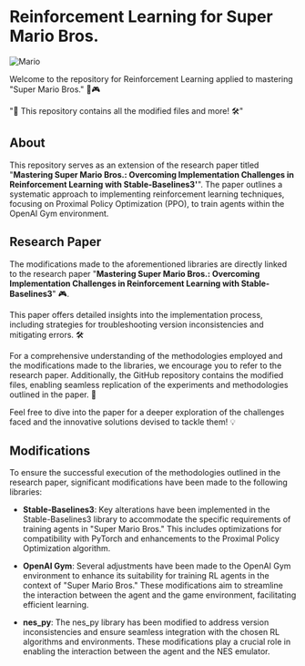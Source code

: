 # Reinforcement Learning for Super Mario Bros.
![Mario](https://upload.wikimedia.org/wikipedia/en/a/a9/MarioNSMBUDeluxe.png)

Welcome to the repository for Reinforcement Learning applied to mastering "Super Mario Bros." 🍄🎮

"📁 This repository contains all the modified files and more! 🛠️"

## About

This repository serves as an extension of the research paper titled "**Mastering Super Mario Bros.: Overcoming Implementation
Challenges in Reinforcement Learning with Stable-Baselines3'**". The paper outlines a systematic approach to implementing reinforcement learning techniques, focusing on Proximal Policy Optimization (PPO), to train agents within the OpenAI Gym environment.

## Research Paper

The modifications made to the aforementioned libraries are directly linked to the research paper "**Mastering Super Mario Bros.: Overcoming Implementation Challenges in Reinforcement Learning with Stable-Baselines3**" 🎮.

This paper offers detailed insights into the implementation process, including strategies for troubleshooting version inconsistencies and mitigating errors. 🛠️

For a comprehensive understanding of the methodologies employed and the modifications made to the libraries, we encourage you to refer to the research paper. Additionally, the GitHub repository contains the modified files, enabling seamless replication of the experiments and methodologies outlined in the paper. 📄

Feel free to dive into the paper for a deeper exploration of the challenges faced and the innovative solutions devised to tackle them! 💡


## Modifications

To ensure the successful execution of the methodologies outlined in the research paper, significant modifications have been made to the following libraries:

- **Stable-Baselines3**: Key alterations have been implemented in the Stable-Baselines3 library to accommodate the specific requirements of training agents in "Super Mario Bros." This includes optimizations for compatibility with PyTorch and enhancements to the Proximal Policy Optimization algorithm.
  
- **OpenAI Gym**: Several adjustments have been made to the OpenAI Gym environment to enhance its suitability for training RL agents in the context of "Super Mario Bros." These modifications aim to streamline the interaction between the agent and the game environment, facilitating efficient learning.
  
- **nes_py**: The nes_py library has been modified to address version inconsistencies and ensure seamless integration with the chosen RL algorithms and environments. These modifications play a crucial role in enabling the interaction between the agent and the NES emulator.


